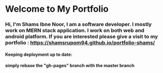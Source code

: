 # Welcome to My Portfolio

### Hi, I'm Shams Ibne Noor, I am a software developer. I mostly work on MERN stack application. I work on both web and android platform. If you are interested please give a visit to my portfolio : https://shamsrupom94.github.io/portfolio-shams/

#### Keeping deployment up to date: 
#### simply rebase the "gh-pages" branch with the master branch

